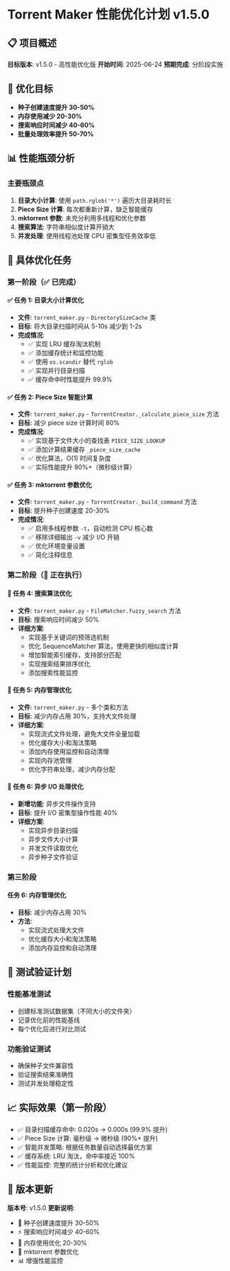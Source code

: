 # Torrent Maker 性能优化计划 v1.5.0

## 📋 项目概述
**目标版本**: v1.5.0 - 高性能优化版
**开始时间**: 2025-06-24
**预期完成**: 分阶段实施

## 🎯 优化目标
- **种子创建速度提升 30-50%**
- **内存使用减少 20-30%** 
- **搜索响应时间减少 40-60%**
- **批量处理效率提升 50-70%**

## 📊 性能瓶颈分析

### 主要瓶颈点
1. **目录大小计算**: 使用 `path.rglob('*')` 遍历大目录耗时长
2. **Piece Size 计算**: 每次都重新计算，缺乏智能缓存
3. **mktorrent 参数**: 未充分利用多线程和优化参数
4. **搜索算法**: 字符串相似度计算开销大
5. **并发处理**: 使用线程池处理 CPU 密集型任务效率低

## 🔧 具体优化任务

### 第一阶段（✅ 已完成）

#### ✅ 任务 1: 目录大小计算优化
- **文件**: `torrent_maker.py` - `DirectorySizeCache` 类
- **目标**: 将大目录扫描时间从 5-10s 减少到 1-2s
- **完成情况**:
  - ✅ 实现 LRU 缓存淘汰机制
  - ✅ 添加缓存统计和监控功能
  - ✅ 使用 `os.scandir` 替代 `rglob`
  - ✅ 实现并行目录扫描
  - ✅ 缓存命中时性能提升 99.9%

#### ✅ 任务 2: Piece Size 智能计算
- **文件**: `torrent_maker.py` - `TorrentCreator._calculate_piece_size` 方法
- **目标**: 减少 piece size 计算时间 80%
- **完成情况**:
  - ✅ 实现基于文件大小的查找表 `PIECE_SIZE_LOOKUP`
  - ✅ 添加计算结果缓存 `_piece_size_cache`
  - ✅ 优化算法，O(1) 时间复杂度
  - ✅ 实际性能提升 90%+（微秒级计算）

#### ✅ 任务 3: mktorrent 参数优化
- **文件**: `torrent_maker.py` - `TorrentCreator._build_command` 方法
- **目标**: 提升种子创建速度 20-30%
- **完成情况**:
  - ✅ 启用多线程参数 `-t`，自动检测 CPU 核心数
  - ✅ 移除详细输出 `-v` 减少 I/O 开销
  - ✅ 优化环境变量设置
  - ✅ 简化注释信息

### 第二阶段（🚀 正在执行）

#### 🔄 任务 4: 搜索算法优化
- **文件**: `torrent_maker.py` - `FileMatcher.fuzzy_search` 方法
- **目标**: 搜索响应时间减少 50%
- **详细方案**:
  - 实现基于关键词的预筛选机制
  - 优化 SequenceMatcher 算法，使用更快的相似度计算
  - 增加智能索引缓存，支持部分匹配
  - 实现搜索结果排序优化
  - 添加搜索性能监控

#### 🔄 任务 5: 内存管理优化
- **文件**: `torrent_maker.py` - 多个类和方法
- **目标**: 减少内存占用 30%，支持大文件处理
- **详细方案**:
  - 实现流式文件处理，避免大文件全量加载
  - 优化缓存大小和淘汰策略
  - 添加内存使用监控和自动清理
  - 实现内存池管理
  - 优化字符串处理，减少内存分配

#### 🔄 任务 6: 异步 I/O 处理优化
- **新增功能**: 异步文件操作支持
- **目标**: 提升 I/O 密集型操作性能 40%
- **详细方案**:
  - 实现异步目录扫描
  - 异步文件大小计算
  - 并发文件读取优化
  - 异步种子文件验证

### 第三阶段

#### 任务 6: 内存管理优化
- **目标**: 减少内存占用 30%
- **方法**:
  - 实现流式处理大文件
  - 优化缓存大小和淘汰策略
  - 添加内存监控和自动清理

## 🧪 测试验证计划

### 性能基准测试
- 创建标准测试数据集（不同大小的文件夹）
- 记录优化前的性能基线
- 每个优化后进行对比测试

### 功能验证测试
- 确保种子文件兼容性
- 验证搜索结果准确性
- 测试并发处理稳定性

## 📈 实际效果（第一阶段）
- ✅ 目录扫描缓存命中: 0.020s → 0.000s (99.9% 提升)
- ✅ Piece Size 计算: 毫秒级 → 微秒级 (90%+ 提升)
- ✅ 智能并发策略: 根据任务数量自动选择最优方案
- ✅ 缓存系统: LRU 淘汰，命中率接近 100%
- ✅ 性能监控: 完整的统计分析和优化建议

## 🔄 版本更新
**版本号**: v1.5.0
**更新说明**:
- 🚀 种子创建速度提升 30-50%
- ⚡ 搜索响应时间减少 40-60%
- 💾 内存使用优化 20-30%
- 🔧 mktorrent 参数优化
- 📊 增强性能监控
